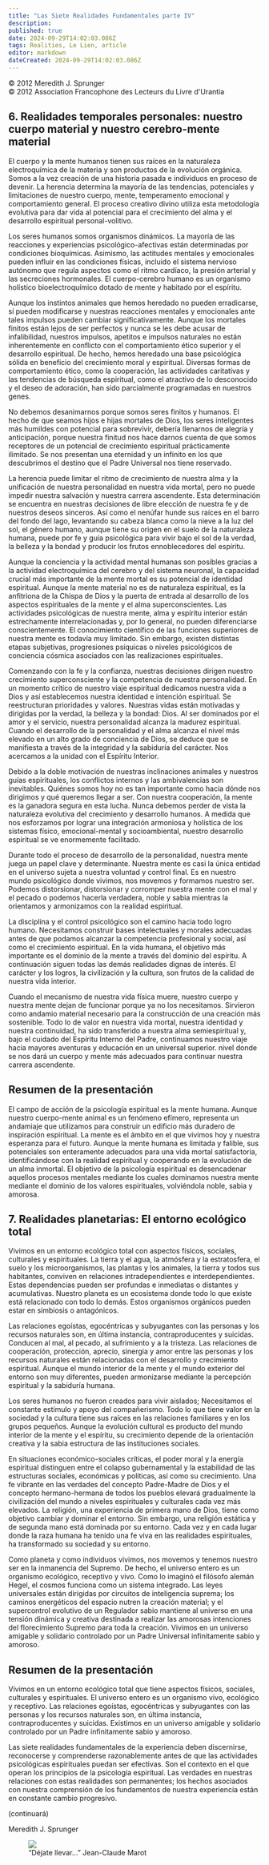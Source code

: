 ```yaml
---
title: "Las Siete Realidades Fundamentales parte IV"
description: 
published: true
date: 2024-09-29T14:02:03.086Z
tags: Realities, Le Lien, article
editor: markdown
dateCreated: 2024-09-29T14:02:03.086Z
---
```


<p class="v-card tema v-sheet--gris claro aclarar-3 px-2">© 2012 Meredith J. Sprunger<br>© 2012 Association Francophone des Lecteurs du Livre d'Urantia</p>


## 6. Realidades temporales personales: nuestro cuerpo material y nuestro cerebro-mente material

El cuerpo y la mente humanos tienen sus raíces en la naturaleza electroquímica de la materia y son productos de la evolución orgánica. Somos a la vez creación de una historia pasada e individuos en proceso de devenir. La herencia determina la mayoría de las tendencias, potenciales y limitaciones de nuestro cuerpo, mente, temperamento emocional y comportamiento general. El proceso creativo divino utiliza esta metodología evolutiva para dar vida al potencial para el crecimiento del alma y el desarrollo espiritual personal-volitivo.

Los seres humanos somos organismos dinámicos. La mayoría de las reacciones y experiencias psicológico-afectivas están determinadas por condiciones bioquímicas. Asimismo, las actitudes mentales y emocionales pueden influir en las condiciones físicas, incluido el sistema nervioso autónomo que regula aspectos como el ritmo cardíaco, la presión arterial y las secreciones hormonales. El cuerpo-cerebro humano es un organismo holístico bioelectroquímico dotado de mente y habitado por el espíritu.

Aunque los instintos animales que hemos heredado no pueden erradicarse, sí pueden modificarse y nuestras reacciones mentales y emocionales ante tales impulsos pueden cambiar significativamente. Aunque los mortales finitos están lejos de ser perfectos y nunca se les debe acusar de infalibilidad, nuestros impulsos, apetitos e impulsos naturales no están inherentemente en conflicto con el comportamiento ético superior y el desarrollo espiritual. De hecho, hemos heredado una base psicológica sólida en beneficio del crecimiento moral y espiritual. Diversas formas de comportamiento ético, como la cooperación, las actividades caritativas y las tendencias de búsqueda espiritual, como el atractivo de lo desconocido y el deseo de adoración, han sido parcialmente programadas en nuestros genes.

No debemos desanimarnos porque somos seres finitos y humanos. El hecho de que seamos hijos e hijas mortales de Dios, los seres inteligentes más humildes con potencial para sobrevivir, debería llenarnos de alegría y anticipación, porque nuestra finitud nos hace darnos cuenta de que somos receptores de un potencial de crecimiento espiritual prácticamente ilimitado. Se nos presentan una eternidad y un infinito en los que descubrimos el destino que el Padre Universal nos tiene reservado.

La herencia puede limitar el ritmo de crecimiento de nuestra alma y la unificación de nuestra personalidad en nuestra vida mortal, pero no puede impedir nuestra salvación y nuestra carrera ascendente. Esta determinación se encuentra en nuestras decisiones de libre elección de nuestra fe y de nuestros deseos sinceros. Así como el nenúfar hunde sus raíces en el barro del fondo del lago, levantando su cabeza blanca como la nieve a la luz del sol, el género humano, aunque tiene su origen en el suelo de la naturaleza humana, puede por fe y guía psicológica para vivir bajo el sol de la verdad, la belleza y la bondad y producir los frutos ennoblecedores del espíritu.

Aunque la conciencia y la actividad mental humanas son posibles gracias a la actividad electroquímica del cerebro y del sistema neuronal, la capacidad crucial más importante de la mente mortal es su potencial de identidad espiritual. Aunque la mente material no es de naturaleza espiritual, es la anfitriona de la Chispa de Dios y la puerta de entrada al desarrollo de los aspectos espirituales de la mente y el alma superconscientes. Las actividades psicológicas de nuestra mente, alma y espíritu interior están estrechamente interrelacionadas y, por lo general, no pueden diferenciarse conscientemente. El conocimiento científico de las funciones superiores de nuestra mente es todavía muy limitado. Sin embargo, existen distintas etapas subjetivas, progresiones psíquicas o niveles psicológicos de conciencia cósmica asociados con las realizaciones espirituales.

Comenzando con la fe y la confianza, nuestras decisiones dirigen nuestro crecimiento superconsciente y la competencia de nuestra personalidad. En un momento crítico de nuestro viaje espiritual dedicamos nuestra vida a Dios y así establecemos nuestra identidad e intención espiritual. Se reestructuran prioridades y valores. Nuestras vidas están motivadas y dirigidas por la verdad, la belleza y la bondad: Dios. Al ser dominados por el amor y el servicio, nuestra personalidad alcanza la madurez espiritual. Cuando el desarrollo de la personalidad y el alma alcanza el nivel más elevado en un alto grado de conciencia de Dios, se deduce que se manifiesta a través de la integridad y la sabiduría del carácter. Nos acercamos a la unidad con el Espíritu Interior.

Debido a la doble motivación de nuestras inclinaciones animales y nuestros guías espirituales, los conflictos internos y las ambivalencias son inevitables. Quiénes somos hoy no es tan importante como hacia dónde nos dirigimos y qué queremos llegar a ser. Con nuestra cooperación, la mente es la ganadora segura en esta lucha. Nunca debemos perder de vista la naturaleza evolutiva del crecimiento y desarrollo humanos. A medida que nos esforzamos por lograr una integración armoniosa y holística de los sistemas físico, emocional-mental y socioambiental, nuestro desarrollo espiritual se ve enormemente facilitado.

Durante todo el proceso de desarrollo de la personalidad, nuestra mente juega un papel clave y determinante. Nuestra mente es casi la única entidad en el universo sujeta a nuestra voluntad y control final. Es en nuestro mundo psicológico donde vivimos, nos movemos y formamos nuestro ser. Podemos distorsionar, distorsionar y corromper nuestra mente con el mal y el pecado o podemos hacerla verdadera, noble y sabia mientras la orientamos y armonizamos con la realidad espiritual.

La disciplina y el control psicológico son el camino hacia todo logro humano. Necesitamos construir bases intelectuales y morales adecuadas antes de que podamos alcanzar la competencia profesional y social, así como el crecimiento espiritual. En la vida humana, el objetivo más importante es el dominio de la mente a través del dominio del espíritu. A continuación siguen todas las demás realidades dignas de interés. El carácter y los logros, la civilización y la cultura, son frutos de la calidad de nuestra vida interior.

Cuando el mecanismo de nuestra vida física muere, nuestro cuerpo y nuestra mente dejan de funcionar porque ya no los necesitamos. Sirvieron como andamio material necesario para la construcción de una creación más sostenible. Todo lo de valor en nuestra vida mortal, nuestra identidad y nuestra continuidad, ha sido transferido a nuestra alma semiespiritual y, bajo el cuidado del Espíritu Interno del Padre, continuamos nuestro viaje hacia mayores aventuras y educación en un universal superior. nivel donde se nos dará un cuerpo y mente más adecuados para continuar nuestra carrera ascendente.

## Resumen de la presentación

El campo de acción de la psicología espiritual es la mente humana. Aunque nuestro cuerpo-mente animal es un fenómeno efímero, representa un andamiaje que utilizamos para construir un edificio más duradero de inspiración espiritual. La mente es el ámbito en el que vivimos hoy y nuestra esperanza para el futuro. Aunque la mente humana es limitada y falible, sus potenciales son enteramente adecuados para una vida mortal satisfactoria, identificándose con la realidad espiritual y cooperando en la evolución de un alma inmortal. El objetivo de la psicología espiritual es desencadenar aquellos procesos mentales mediante los cuales dominamos nuestra mente mediante el dominio de los valores espirituales, volviéndola noble, sabia y amorosa.

## 7. Realidades planetarias: El entorno ecológico total

Vivimos en un entorno ecológico total con aspectos físicos, sociales, culturales y espirituales. La tierra y el agua, la atmósfera y la estratosfera, el suelo y los microorganismos, las plantas y los animales, la tierra y todos sus habitantes, conviven en relaciones intradependientes e interdependientes. Estas dependencias pueden ser profundas e inmediatas o distantes y acumulativas. Nuestro planeta es un ecosistema donde todo lo que existe está relacionado con todo lo demás. Estos organismos orgánicos pueden estar en simbiosis o antagónicos.

Las relaciones egoístas, egocéntricas y subyugantes con las personas y los recursos naturales son, en última instancia, contraproducentes y suicidas. Conducen al mal, al pecado, al sufrimiento y a la tristeza. Las relaciones de cooperación, protección, aprecio, sinergia y amor entre las personas y los recursos naturales están relacionadas con el desarrollo y crecimiento espiritual. Aunque el mundo interior de la mente y el mundo exterior del entorno son muy diferentes, pueden armonizarse mediante la percepción espiritual y la sabiduría humana.

Los seres humanos no fueron creados para vivir aislados; Necesitamos el constante estímulo y apoyo del compañerismo. Todo lo que tiene valor en la sociedad y la cultura tiene sus raíces en las relaciones familiares y en los grupos pequeños. Aunque la evolución cultural es producto del mundo interior de la mente y el espíritu, su crecimiento depende de la orientación creativa y la sabia estructura de las instituciones sociales.

En situaciones económico-sociales críticas, el poder moral y la energía espiritual distinguen entre el colapso gubernamental y la estabilidad de las estructuras sociales, económicas y políticas, así como su crecimiento. Una fe vibrante en las verdades del concepto Padre-Madre de Dios y el concepto hermano-hermana de todos los pueblos elevará gradualmente la civilización del mundo a niveles espirituales y culturales cada vez más elevados. La religión, una experiencia de primera mano de Dios, tiene como objetivo cambiar y dominar el entorno. Sin embargo, una religión estática y de segunda mano está dominada por su entorno. Cada vez y en cada lugar donde la raza humana ha tenido una fe viva en las realidades espirituales, ha transformado su sociedad y su entorno.

Como planeta y como individuos vivimos, nos movemos y tenemos nuestro ser en la inmanencia del Supremo. De hecho, el universo entero es un organismo ecológico, receptivo y vivo. Como lo imaginó el filósofo alemán Hegel, el cosmos funciona como un sistema integrado. Las leyes universales están dirigidas por circuitos de inteligencia suprema; los caminos energéticos del espacio nutren la creación material; y el supercontrol evolutivo de un Regulador sabio mantiene al universo en una tensión dinámica y creativa destinada a realizar las amorosas intenciones del florecimiento Supremo para toda la creación. Vivimos en un universo amigable y solidario controlado por un Padre Universal infinitamente sabio y amoroso.

## Resumen de la presentación

Vivimos en un entorno ecológico total que tiene aspectos físicos, sociales, culturales y espirituales. El universo entero es un organismo vivo, ecológico y receptivo. Las relaciones egoístas, egocéntricas y subyugantes con las personas y los recursos naturales son, en última instancia, contraproducentes y suicidas. Existimos en un universo amigable y solidario controlado por un Padre infinitamente sabio y amoroso.

Las siete realidades fundamentales de la experiencia deben discernirse, reconocerse y comprenderse razonablemente antes de que las actividades psicológicas espirituales puedan ser efectivas. Son el contexto en el que operan los principios de la psicología espiritual. Las verdades en nuestras relaciones con estas realidades son permanentes; los hechos asociados con nuestra comprensión de los fundamentos de nuestra experiencia están en constante cambio progresivo.

(continuará)

Meredith J. Sprunger


<figure id="Figure_7" class="image urantiapedia">
<img src="/image/article/Le_Lien/images_01/160.jpg">
<figcaption>“Déjate llevar…” Jean-Claude Marot</figcaption>
</figure>

